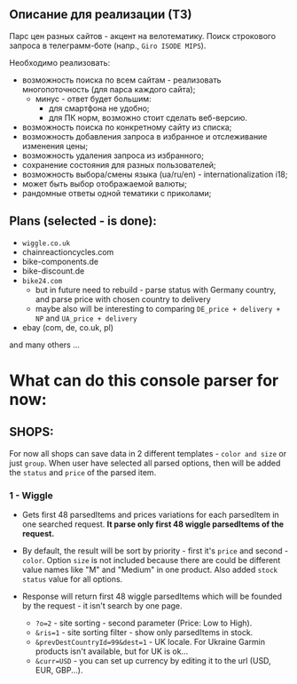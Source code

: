 ## Описание для реализации (ТЗ)
Парс цен разных сайтов - акцент на велотематику. Поиск строкового запроса в телеграмм-боте (напр., `Giro ISODE MIPS`).

Необходимо реализовать:
  * возможность поиска по всем сайтам - реализовать многопоточность (для парса каждого сайта);
    * минус - ответ будет большим:
      * для смартфона не удобно;
      * для ПК норм, возможно стоит сделать веб-версию.
  * возможность поиска по конкретному сайту из списка;
  * возможность добавления запроса в избранное и отслеживание изменения цены;
  * возможность удаления запроса из избранного;
  * сохранение состояния для разных пользователей;
  * возможность выбора/смены языка (ua/ru/en) - internationalization i18;
  * может быть выбор отображаемой валюты;
  * рандомные ответы одной тематики с приколами;

## Plans (selected - is done):
- `wiggle.co.uk`
- chainreactioncycles.com
- bike-components.de
- bike-discount.de
- `bike24.com`
  - but in future need to rebuild - parse status with Germany country, and parse price with chosen country to delivery
  - maybe also will be interesting to comparing `DE_price + delivery + NP` and `UA_price + delivery`
- ebay (com, de, co.uk, pl)

and many others ...


# What can do this console parser for now:
## SHOPS:
For now all shops can save data in 2 different templates - `color and size` or just `group`. 
When user have selected all parsed options, then will be added the `status` and `price` of the parsed item.

### 1 - Wiggle
- Gets first 48 parsedItems and prices variations for each parsedItem in one searched request.
  **It parse only first 48 wiggle parsedItems of the request.**

- By default, the result will be sort by priority - first it's `price` and second - `color`.
  Option `size` is not included because there are could be different value names like "M" and "Medium" in one product.
  Also added `stock status` value for all options.

- Response will return first 48 wiggle parsedItems which will be founded by the request - it isn't search by one page.
  - `?o=2` - site sorting - second parameter (Price: Low to High).
  - `&ris=1` - site sorting filter - show only parsedItems in stock.
  - `&prevDestCountryId=99&dest=1` - UK locale. For Ukraine Garmin products isn't available, but for UK is ok...
  - `&curr=USD` - you can set up currency by editing it to the url (USD, EUR, GBP...).
  

